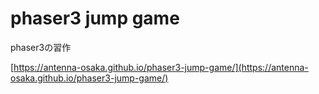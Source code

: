# phaser3 jump game

phaser3の習作

[https://antenna-osaka.github.io/phaser3-jump-game/](https://antenna-osaka.github.io/phaser3-jump-game/)
